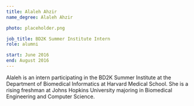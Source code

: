 ```yaml
---
title: Alaleh Ahzir
name_degree: Alaleh Ahzir

photo: placeholder.png

job_title: BD2K Summer Institute Intern
role: alumni

start: June 2016
end: August 2016
---
```

Alaleh is an intern participating in the BD2K Summer Institute at the Department of Biomedical Informatics at Harvard Medical School. She is a rising freshman at Johns Hopkins University majoring in Biomedical Engineering and Computer Science.